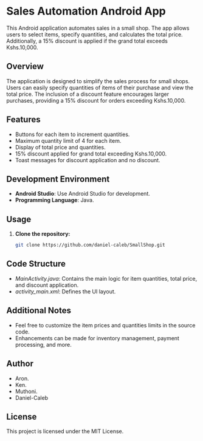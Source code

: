 # Sales Automation Android App

This Android application automates sales in a small shop. The app allows users to select items, specify quantities, and calculates the total price. Additionally, a 15% discount is applied if the grand total exceeds Kshs.10,000.

## Overview

The application is designed to simplify the sales process for small shops. Users can easily specify quantities of items of their purchase and view the total price. The inclusion of a discount feature encourages larger purchases, providing a 15% discount for orders exceeding Kshs.10,000.

## Features

- Buttons for each item to increment quantities.
- Maximum quantity limit of 4 for each item.
- Display of total price and quantities.
- 15% discount applied for grand total exceeding Kshs.10,000.
- Toast messages for discount application and no discount.

## Development Environment

- **Android Studio**: Use Android Studio for development.
- **Programming Language**: Java.

## Usage

1. **Clone the repository:**

   ```bash
   git clone https://github.com/daniel-caleb/SmallShop.git

## Code Structure

-  *MainActivity.java*:  Contains the main logic for item quantities, total price, and discount application.
-  *activity_main.xml*:  Defines the UI layout.


## Additional Notes

- Feel free to customize the item prices and quantities limits in the source code.
- Enhancements can be made for inventory management, payment processing, and more.


## Author

- Aron.
- Ken.
- Muthoni.
- Daniel-Caleb


## License
This project is licensed under the MIT License.